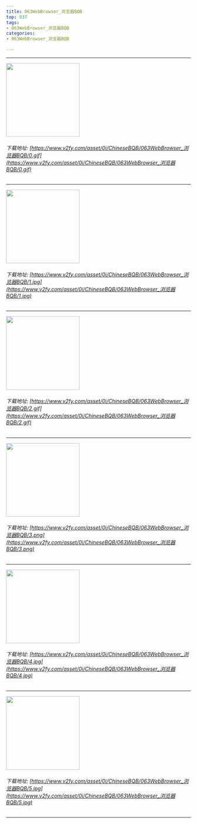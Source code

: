 ```yaml
---
title: 063WebBrowser_浏览器BQB
top: 937
tags:
- 063WebBrowser_浏览器BQB
categories:
- 063WebBrowser_浏览器BQB

---
```


------

<!-- more -->

<img height='200px' style='height:200px;'  src='/ChineseBQB/images/loading.png' data-original='https://www.v2fy.com/asset/0i/ChineseBQB/063WebBrowser_浏览器BQB/0.gif' /><br/><h6>下载地址: [https://www.v2fy.com/asset/0i/ChineseBQB/063WebBrowser_浏览器BQB/0.gif](https://www.v2fy.com/asset/0i/ChineseBQB/063WebBrowser_浏览器BQB/0.gif)</h6><hr/><img height='200px' style='height:200px;'  src='/ChineseBQB/images/loading.png' data-original='https://www.v2fy.com/asset/0i/ChineseBQB/063WebBrowser_浏览器BQB/1.jpg' /><br/><h6>下载地址: [https://www.v2fy.com/asset/0i/ChineseBQB/063WebBrowser_浏览器BQB/1.jpg](https://www.v2fy.com/asset/0i/ChineseBQB/063WebBrowser_浏览器BQB/1.jpg)</h6><hr/><img height='200px' style='height:200px;'  src='/ChineseBQB/images/loading.png' data-original='https://www.v2fy.com/asset/0i/ChineseBQB/063WebBrowser_浏览器BQB/2.gif' /><br/><h6>下载地址: [https://www.v2fy.com/asset/0i/ChineseBQB/063WebBrowser_浏览器BQB/2.gif](https://www.v2fy.com/asset/0i/ChineseBQB/063WebBrowser_浏览器BQB/2.gif)</h6><hr/><img height='200px' style='height:200px;'  src='/ChineseBQB/images/loading.png' data-original='https://www.v2fy.com/asset/0i/ChineseBQB/063WebBrowser_浏览器BQB/3.png' /><br/><h6>下载地址: [https://www.v2fy.com/asset/0i/ChineseBQB/063WebBrowser_浏览器BQB/3.png](https://www.v2fy.com/asset/0i/ChineseBQB/063WebBrowser_浏览器BQB/3.png)</h6><hr/><img height='200px' style='height:200px;'  src='/ChineseBQB/images/loading.png' data-original='https://www.v2fy.com/asset/0i/ChineseBQB/063WebBrowser_浏览器BQB/4.jpg' /><br/><h6>下载地址: [https://www.v2fy.com/asset/0i/ChineseBQB/063WebBrowser_浏览器BQB/4.jpg](https://www.v2fy.com/asset/0i/ChineseBQB/063WebBrowser_浏览器BQB/4.jpg)</h6><hr/><img height='200px' style='height:200px;'  src='/ChineseBQB/images/loading.png' data-original='https://www.v2fy.com/asset/0i/ChineseBQB/063WebBrowser_浏览器BQB/5.jpg' /><br/><h6>下载地址: [https://www.v2fy.com/asset/0i/ChineseBQB/063WebBrowser_浏览器BQB/5.jpg](https://www.v2fy.com/asset/0i/ChineseBQB/063WebBrowser_浏览器BQB/5.jpg)</h6><hr/>